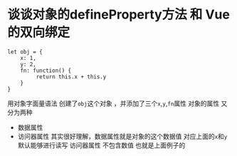# 谈谈对象的defineProperty方法 和 Vue的双向绑定


```
let obj = {
    x: 1,
    y: 2,
    fn: function() {
         return this.x + this.y        
    }
}
```
用对象字面量语法 创建了`obj`这个对象 ，并添加了三个`x`,`y`,`fn`属性
对象的属性 又分为两种
* 数据属性
* 访问器属性
其实很好理解，数据属性就是对象的这个数据值 对应上面的`x`和`y` 默认能够进行读写 
访问器属性 不包含数值 也就是上面例子的